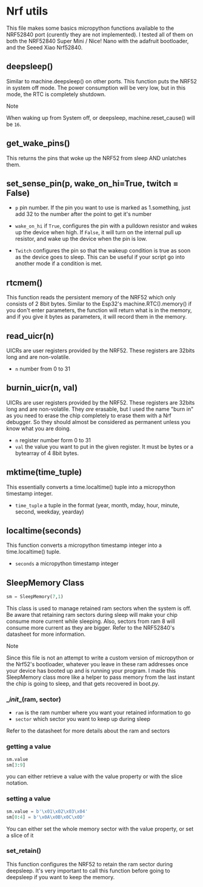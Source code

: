# Nrf utils

This file makes some basics micropython functions available to the NRF52840 port (curently they are not implemented). I
tested all of them on both the NRF52840 Super Mini / Nice! Nano with the adafruit bootloader, and the Seeed Xiao Nrf52840.

## deepsleep()

Similar to machine.deepsleep() on other ports. This function puts the NRF52 in system off mode. The power consumption will
be very low, but in this mode, the RTC is completely shutdown.

>[!NOTE]
> When waking up from System off, or deepsleep, machine.reset_cause() will be `16`.

## get_wake_pins()

This returns the pins that woke up the NRF52 from sleep AND unlatches them.

## set_sense_pin(p, wake_on_hi=True, twitch = False)

- `p` pin number. If the pin you want to use is marked as 1.something, just add 32 to the number after the point to get it's
number

- `wake_on_hi` if `True`, configures the pin with a pulldown resistor and wakes up the device when high. If `False`, it will
turn on the internal pull up resistor, and wake up the device when the pin is low. 

- `Twitch` configures the pin so that the wakeup condition is true as soon as the device goes to sleep. This can be useful
if your script go into another mode if a condition is met.

## rtcmem()

This function reads the persistent memory of the NRF52 which only consists of 2 8bit bytes. Similar to the Esp32's
machine.RTC().memory() if you don't enter parameters, the function will return what is in the memory, and if you give it
bytes as parameters, it will record them in the memory.

## read_uicr(n)
UICRs are user registers provided by the NRF52. These registers are 32bits long and are non-volatile.

- `n` number from 0 to 31

## burnin_uicr(n, val)
UICRs are user registers provided by the NRF52. These registers are 32bits long and are non-volatile. They *are*
erasable, but I used the name "burn in" as you need to erase the chip completely to erase them with a Nrf debugger. So 
they should almost be considered as permanent unless you know what you are doing.

- `n` register number form 0 to 31
- `val` the value you want to put in the given register. It must be bytes or a bytearray of 4 8bit bytes.

## mktime(time_tuple)
This essentially converts a time.localtime() tuple into a micropython timestamp integer.

- `time_tuple` a tuple in the format (year, month, mday, hour, minute, second, weekday, yearday)

## localtime(seconds)
This function converts a micropython timestamp integer into a time.localtime() tuple.
- `seconds` a micropython timestamp integer

## SleepMemory Class

```python
sm = SleepMemory(7,1)
```
This class is used to manage retained ram sectors when the system is off. Be aware that retaining ram sectors during sleep
will make your chip consume more current while sleeping. Also, sectors from ram 8 will consume more current as they are
bigger. Refer to the NRF52840's datasheet for more information.

>[!NOTE] 
> Since this file is not an attempt to write a custom version of micropython or the Nrf52's bootloader, whatever you leave
> in these ram addresses once your device has booted up and is running your program. I made this SleepMemory class more 
> like a helper to pass memory from the last instant the chip is going to sleep, and that gets recovered in boot.py.

### \__init__(ram, sector)
- `ram` is the ram number where you want your retained information to go
- `sector` which sector you want to keep up during sleep

Refer to the datasheet for more details about the ram and sectors

### getting a value
```python
sm.value
sm[3:9]
```
you can either retrieve a value with the value property or with the slice notation.

### setting a value
```python
sm.value = b'\x01\x02\x03\x04'
sm[0:4] = b'\x0A\x0B\x0C\x0D'
```
You can either set the whole memory sector with the value property, or set a slice of it

### set_retain()
This function configures the NRF52 to retain the ram sector during deepsleep. It's very important to call this function
before going to deepsleep if you want to keep the memory.